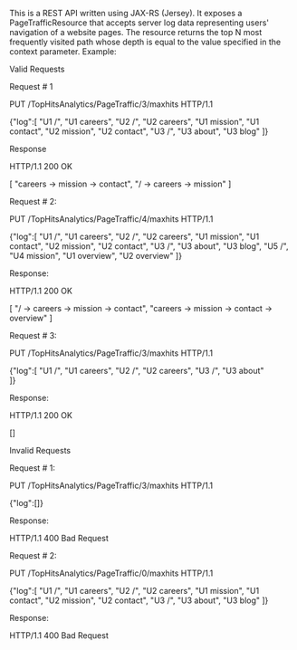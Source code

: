 This is a REST API written using JAX-RS (Jersey). It exposes a PageTrafficResource that accepts server log data representing users' navigation of a website pages. The resource returns the top N most frequently visited path whose depth is equal to the value specified in the context parameter. Example:

Valid Requests

Request # 1 

PUT /TopHitsAnalytics/PageTraffic/3/maxhits HTTP/1.1 

{"log":[
"U1       /", 
"U1       careers", 
"U2       /", 
"U2       careers", 
"U1       mission", 
"U1       contact", 
"U2       mission", 
"U2       contact", 
"U3       /", 
"U3       about", 
"U3       blog" 
]}
 
Response 

HTTP/1.1 200 OK

[
    "careers -> mission -> contact",
    "/ -> careers -> mission"
]

Request # 2: 

PUT /TopHitsAnalytics/PageTraffic/4/maxhits HTTP/1.1 

{"log":[
"U1       /", 
"U1       careers", 
"U2       /", 
"U2       careers", 
"U1       mission", 
"U1       contact", 
"U2       mission", 
"U2       contact", 
"U3       /", 
"U3       about", 
"U3       blog",
"U5       /",
"U4       mission",
"U1       overview",
"U2       overview"
]}

Response: 

HTTP/1.1 200 OK
 
[
    "/ -> careers -> mission -> contact",
    "careers -> mission -> contact -> overview"
]


Request # 3: 

PUT /TopHitsAnalytics/PageTraffic/3/maxhits HTTP/1.1 

{"log":[
"U1       /", 
"U1       careers", 
"U2       /", 
"U2       careers", 
"U3       /", 
"U3       about"  
]}

Response: 

HTTP/1.1 200 OK
 
[]


Invalid Requests 

Request # 1: 

PUT /TopHitsAnalytics/PageTraffic/3/maxhits HTTP/1.1 

{"log":[]}

Response: 

HTTP/1.1 400 Bad Request 

Request # 2: 

PUT /TopHitsAnalytics/PageTraffic/0/maxhits HTTP/1.1 

{"log":[
"U1       /", 
"U1       careers", 
"U2       /", 
"U2       careers", 
"U1       mission", 
"U1       contact", 
"U2       mission", 
"U2       contact", 
"U3       /", 
"U3       about", 
"U3       blog" 
]}

Response: 

HTTP/1.1 400 Bad Request  
